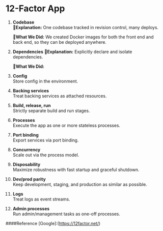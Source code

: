 # 12-Factor App

1. **Codebase**  
   🌟**Explanation:**
   One codebase tracked in revision control, many deploys.
   
   :rocket:**What We Did:**
   We created Docker images for both the front end and back end, so they can be deployed anywhere.


3. **Dependencies**
   🌟**Explanation:**
   Explicitly declare and isolate dependencies.

   :rocket:**What We Did:**

5. **Config**  
   Store config in the environment.

6. **Backing services**  
   Treat backing services as attached resources.

7. **Build, release, run**  
   Strictly separate build and run stages.

8. **Processes**  
   Execute the app as one or more stateless processes.

9. **Port binding**  
   Export services via port binding.

10. **Concurrency**  
   Scale out via the process model.

11. **Disposability**  
   Maximize robustness with fast startup and graceful shutdown.

12. **Dev/prod parity**  
    Keep development, staging, and production as similar as possible.

13. **Logs**  
    Treat logs as event streams.

14. **Admin processes**  
    Run admin/management tasks as one-off processes.

####Reference
[Google]:(https://12factor.net/)
